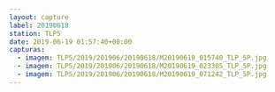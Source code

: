 ```yaml
---
layout: capture
label: 20190618
station: TLP5
date: 2019-06-19 01:57:40+00:00
capturas:
  - imagem: TLP5/2019/201906/20190618/M20190619_015740_TLP_5P.jpg
  - imagem: TLP5/2019/201906/20190618/M20190619_023305_TLP_5P.jpg
  - imagem: TLP5/2019/201906/20190618/M20190619_071242_TLP_5P.jpg
---
```

